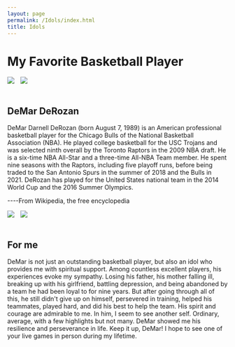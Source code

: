 ```yaml
---
layout: page
permalink: /Idols/index.html
title: Idols
---
```


# My Favorite Basketball Player

<div class="third">
<img style = "margin-right:1vw;" src="https://Deboo08.github.io/images/DDR2.jpg">
<img src="https://Deboo08.github.io/images/DDR4.jpg">
</div>
<br>

## DeMar DeRozan

DeMar Darnell DeRozan (born August 7, 1989) is an American professional basketball player for the Chicago Bulls of the National Basketball Association (NBA). He played college basketball for the USC Trojans and was selected ninth overall by the Toronto Raptors in the 2009 NBA draft. He is a six-time NBA All-Star and a three-time All-NBA Team member. He spent nine seasons with the Raptors, including five playoff runs, before being traded to the San Antonio Spurs in the summer of 2018 and the Bulls in 2021. DeRozan has played for the United States national team in the 2014 World Cup and the 2016 Summer Olympics.          

----From Wikipedia, the free encyclopedia

<div class="third">
<img style = "margin-right:1vw;" src="https://Deboo08.github.io/images/DDR1.jpg">
<img src="https://Deboo08.github.io/images/DDR3.jpg">
</div>
<br>

## For me

DeMar is not just an outstanding basketball player, but also an idol who provides me with spiritual support. Among countless excellent players, his experiences evoke my sympathy. Losing his father, his mother falling ill, breaking up with his girlfriend, battling depression, and being abandoned by a team he had been loyal to for nine years. But after going through all of this, he still didn't give up on himself, persevered in training, helped his teammates, played hard, and did his best to help the team. His spirit and courage are admirable to me.
In him, I seem to see another self. Ordinary, average, with a few highlights but not many. DeMar showed me his resilience and perseverance in life.
Keep it up, DeMar! I hope to see one of your live games in person during my lifetime.
